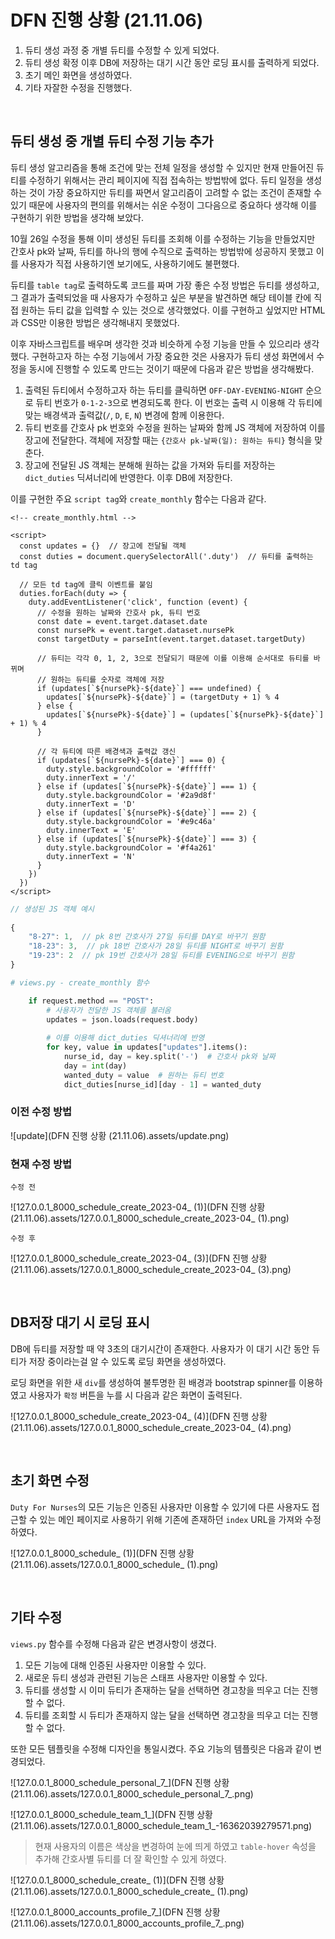 # DFN 진행 상황 (21.11.06)

1. 듀티 생성 과정 중 개별 듀티를 수정할 수 있게 되었다.
2. 듀티 생성 확정 이후 DB에 저장하는 대기 시간 동안 로딩 표시를 출력하게 되었다.
3. 초기 메인 화면을 생성하였다.
4. 기타 자잘한 수정을 진행했다.

<br>

## 듀티 생성 중 개별 듀티 수정 기능 추가

듀티 생성 알고리즘을 통해 조건에 맞는 전체 일정을 생성할 수 있지만 현재 만들어진 듀티를 수정하기 위해서는 관리 페이지에 직접 접속하는 방법밖에 없다. 듀티 일정을 생성하는 것이 가장 중요하지만 듀티를 짜면서 알고리즘이 고려할 수 없는 조건이 존재할 수 있기 때문에 사용자의 편의를 위해서는 쉬운 수정이 그다음으로 중요하다 생각해 이를 구현하기 위한 방법을 생각해 보았다. 

10월 26일 수정을 통해 이미 생성된 듀티를 조회해 이를 수정하는 기능을 만들었지만 간호사 pk와 날짜, 듀티를 하나의 행에 수직으로 출력하는 방법밖에 성공하지 못했고 이를 사용자가 직접 사용하기엔 보기에도, 사용하기에도 불편했다. 

듀티를 `table tag`로 출력하도록 코드를 짜며 가장 좋은 수정 방법은 듀티를 생성하고, 그 결과가 출력되었을 때 사용자가 수정하고 싶은 부분을 발견하면 해당 테이블 칸에 직접 원하는 듀티 값을 입력할 수 있는 것으로 생각했었다. 이를 구현하고 싶었지만 HTML과 CSS만 이용한 방법은 생각해내지 못했었다. 

이후 자바스크립트를 배우며 생각한 것과 비슷하게 수정 기능을 만들 수 있으리라 생각했다. 구현하고자 하는 수정 기능에서 가장 중요한 것은 사용자가 듀티 생성 화면에서 수정을 동시에 진행할 수 있도록 만드는 것이기 때문에 다음과 같은 방법을 생각해봤다.

1. 출력된 듀티에서 수정하고자 하는 듀티를 클릭하면 `OFF-DAY-EVENING-NIGHT` 순으로 듀티 번호가 `0-1-2-3`으로 변경되도록 한다. 이 번호는 출력 시 이용해 각 듀티에 맞는 배경색과 출력값(`/`, `D`, `E`, `N`) 변경에 함께 이용한다.
2. 듀티 번호를 간호사 pk 번호와 수정을 원하는 날짜와 함께 JS 객체에 저장하여 이를 장고에 전달한다. 객체에 저장할 때는 `{간호사 pk-날짜(일): 원하는 듀티}` 형식을 맞춘다.
3. 장고에 전달된 JS 객체는 분해해 원하는 값을 가져와 듀티를 저장하는 `dict_duties` 딕셔너리에 반영한다. 이후 DB에 저장한다.

이를 구현한 주요 `script tag`와 `create_monthly` 함수는 다음과 같다.

```django
<!-- create_monthly.html -->

<script>
  const updates = {}  // 장고에 전달될 객체
  const duties = document.querySelectorAll('.duty')  // 듀티를 출력하는 td tag
  
  // 모든 td tag에 클릭 이벤트를 붙임
  duties.forEach(duty => {
    duty.addEventListener('click', function (event) {
      // 수정을 원하는 날짜와 간호사 pk, 듀티 번호 
      const date = event.target.dataset.date
      const nursePk = event.target.dataset.nursePk
      const targetDuty = parseInt(event.target.dataset.targetDuty)
		
      // 듀티는 각각 0, 1, 2, 3으로 전달되기 때문에 이를 이용해 순서대로 듀티를 바뀌며
      // 원하는 듀티를 숫자로 객체에 저장
      if (updates[`${nursePk}-${date}`] === undefined) {
        updates[`${nursePk}-${date}`] = (targetDuty + 1) % 4
      } else {
        updates[`${nursePk}-${date}`] = (updates[`${nursePk}-${date}`] + 1) % 4
      }
		
      // 각 듀티에 따른 배경색과 출력값 갱신
      if (updates[`${nursePk}-${date}`] === 0) {
        duty.style.backgroundColor = '#ffffff'
        duty.innerText = '/'
      } else if (updates[`${nursePk}-${date}`] === 1) {
        duty.style.backgroundColor = '#2a9d8f'
        duty.innerText = 'D'
      } else if (updates[`${nursePk}-${date}`] === 2) {
        duty.style.backgroundColor = '#e9c46a'
        duty.innerText = 'E'
      } else if (updates[`${nursePk}-${date}`] === 3) {
        duty.style.backgroundColor = '#f4a261'
        duty.innerText = 'N'
      }
    })
  })
</script>
```

```javascript
// 생성된 JS 객체 예시
    
{
    "8-27": 1,  // pk 8번 간호사가 27일 듀티를 DAY로 바꾸기 원함
    "18-23": 3,  // pk 18번 간호사가 28일 듀티를 NIGHT로 바꾸기 원함
    "19-23": 2  // pk 19번 간호사가 28일 듀티를 EVENING으로 바꾸기 원함
}
```

```python
# views.py - create_monthly 함수

	if request.method == "POST":
        # 사용자가 전달한 JS 객체를 불러옴
        updates = json.loads(request.body)
   
		# 이를 이용해 dict_duties 딕셔너리에 반영
        for key, value in updates["updates"].items():
            nurse_id, day = key.split('-')  # 간호사 pk와 날짜
            day = int(day)  
            wanted_duty = value  # 원하는 듀티 번호
            dict_duties[nurse_id][day - 1] = wanted_duty
```

### 이전 수정 방법

![update](DFN 진행 상황 (21.11.06).assets/update.png)

### 현재 수정 방법

`수정 전`

![127.0.0.1_8000_schedule_create_2023-04_ (1)](DFN 진행 상황 (21.11.06).assets/127.0.0.1_8000_schedule_create_2023-04_ (1).png)

`수정 후`

![127.0.0.1_8000_schedule_create_2023-04_ (3)](DFN 진행 상황 (21.11.06).assets/127.0.0.1_8000_schedule_create_2023-04_ (3).png)

<br>

## DB저장 대기 시 로딩 표시

DB에 듀티를 저장할 때 약 3초의 대기시간이 존재한다. 사용자가 이 대기 시간 동안 듀티가 저장 중이라는걸 알 수 있도록 로딩 화면을 생성하였다.

로딩 화면을 위한 새 `div`를 생성하여 불투명한 흰 배경과 bootstrap spinner를 이용하였고 사용자가 `확정` 버튼을 누를 시 다음과 같은 화면이 출력된다.

![127.0.0.1_8000_schedule_create_2023-04_ (4)](DFN 진행 상황 (21.11.06).assets/127.0.0.1_8000_schedule_create_2023-04_ (4).png)

<br>

## 초기 화면 수정

`Duty For Nurses`의 모든 기능은 인증된 사용자만 이용할 수 있기에 다른 사용자도 접근할 수 있는 메인 페이지로 사용하기 위해 기존에 존재하던 `index` URL을 가져와 수정하였다.

![127.0.0.1_8000_schedule_ (1)](DFN 진행 상황 (21.11.06).assets/127.0.0.1_8000_schedule_ (1).png)

<br>

## 기타 수정

`views.py` 함수를 수정해 다음과 같은 변경사항이 생겼다.

1. 모든 기능에 대해 인증된 사용자만 이용할 수 있다.
2. 새로운 듀티 생성과 관련된 기능은 스태프 사용자만 이용할 수 있다.
3. 듀티를 생성할 시 이미 듀티가 존재하는 달을 선택하면 경고창을 띄우고 더는 진행할 수 없다.
4. 듀티를 조회할 시 듀티가 존재하지 않는 달을 선택하면 경고창을 띄우고 더는 진행할 수 없다.

또한 모든 템플릿을 수정해 디자인을 통일시켰다. 주요 기능의 템플릿은 다음과 같이 변경되었다.

![127.0.0.1_8000_schedule_personal_7_](DFN 진행 상황 (21.11.06).assets/127.0.0.1_8000_schedule_personal_7_.png)

![127.0.0.1_8000_schedule_team_1_](DFN 진행 상황 (21.11.06).assets/127.0.0.1_8000_schedule_team_1_-16362039279571.png)

> 현재 사용자의 이름은 색상을 변경하여 눈에 띄게 하였고 `table-hover` 속성을 추가해 간호사별 듀티를 더 잘 확인할 수 있게 하였다.

![127.0.0.1_8000_schedule_create_ (1)](DFN 진행 상황 (21.11.06).assets/127.0.0.1_8000_schedule_create_ (1).png)

![127.0.0.1_8000_accounts_profile_7_](DFN 진행 상황 (21.11.06).assets/127.0.0.1_8000_accounts_profile_7_.png)

